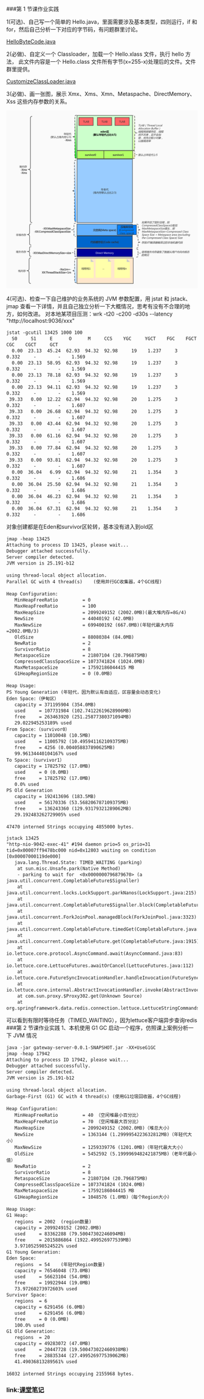 ###第 1 节课作业实践

1(可选)、自己写一个简单的 Hello.java，里面需要涉及基本类型，四则运行，if 和for，然后自己分析一下对应的字节码，有问题群里讨论。

[HelloByteCode.java](src/HelloByteCode.java)

2(必做)、自定义一个 Classloader，加载一个 Hello.xlass 文件，执行 hello 方法， 此文件内容是一个 Hello.class 文件所有字节(x=255-x)处理后的文件。文件群里提供。

[CustomizeClassLoader.java](src/CustomizeClassLoader.java)

3(必做)、画一张图，展示 Xmx、Xms、Xmn、Metaspache、DirectMemory、Xss 这些内存参数的关系。

![](src/jvm内存结构.jpg)

4(可选)、检查一下自己维护的业务系统的 JVM 参数配置，用 jstat 和 jstack、jmap 查看一下详情，并且自己独立分析一下大概情况，思考有没有不合理的地方，如何改进。
对本地某项目压测：wrk -t20 -c200 -d30s --latency  "http://localhost:9036/xxx"
```
jstat -gcutil 13425 1000 100
  S0     S1     E      O      M     CCS    YGC     YGCT    FGC    FGCT    CGC    CGCT     GCT
  0.00  23.13  45.24  62.93  94.32  92.98     19    1.237     3    0.332     -        -    1.569
  0.00  23.13  58.95  62.93  94.32  92.98     19    1.237     3    0.332     -        -    1.569
  0.00  23.13  78.18  62.93  94.32  92.98     19    1.237     3    0.332     -        -    1.569
  0.00  23.13  94.11  62.93  94.32  92.98     19    1.237     3    0.332     -        -    1.569
 39.33   0.00  12.22  62.94  94.32  92.98     20    1.275     3    0.332     -        -    1.607
 39.33   0.00  26.68  62.94  94.32  92.98     20    1.275     3    0.332     -        -    1.607
 39.33   0.00  43.44  62.94  94.32  92.98     20    1.275     3    0.332     -        -    1.607
 39.33   0.00  61.16  62.94  94.32  92.98     20    1.275     3    0.332     -        -    1.607
 39.33   0.00  77.84  62.94  94.32  92.98     20    1.275     3    0.332     -        -    1.607
 39.33   0.00  93.81  62.94  94.32  92.98     20    1.275     3    0.332     -        -    1.607
  0.00  36.04   6.99  62.94  94.32  92.98     21    1.354     3    0.332     -        -    1.686
  0.00  36.04  25.50  62.94  94.32  92.98     21    1.354     3    0.332     -        -    1.686
  0.00  36.04  46.23  62.94  94.32  92.98     21    1.354     3    0.332     -        -    1.686
  0.00  36.04  67.31  62.94  94.32  92.98     21    1.354     3    0.332     -        -    1.686
```
对象创建都是在Eden和survivor区轮转，基本没有进入到old区
```
jmap -heap 13425
Attaching to process ID 13425, please wait...
Debugger attached successfully.
Server compiler detected.
JVM version is 25.191-b12

using thread-local object allocation.
Parallel GC with 4 thread(s)    (使用并行GC收集器，4个GC线程)

Heap Configuration:
   MinHeapFreeRatio         = 0
   MaxHeapFreeRatio         = 100
   MaxHeapSize              = 2099249152 (2002.0MB)(最大堆内存=8G/4)
   NewSize                  = 44040192 (42.0MB)
   MaxNewSize               = 699400192 (667.0MB)(年轻代最大内存=2002.0MB/3)
   OldSize                  = 88080384 (84.0MB)
   NewRatio                 = 2
   SurvivorRatio            = 8
   MetaspaceSize            = 21807104 (20.796875MB)
   CompressedClassSpaceSize = 1073741824 (1024.0MB)
   MaxMetaspaceSize         = 17592186044415 MB
   G1HeapRegionSize         = 0 (0.0MB)

Heap Usage:
PS Young Generation (年轻代，因为默认有自适应，区容量会动态变化)
Eden Space:（伊甸区）
   capacity = 371195904 (354.0MB)
   used     = 107731984 (102.74122619628906MB)
   free     = 263463920 (251.25877380371094MB)
   29.022945253189% used
From Space:（survivor0）
   capacity = 11010048 (10.5MB)
   used     = 11005792 (10.495941162109375MB)
   free     = 4256 (0.004058837890625MB)
   99.96134440104167% used
To Space:（survivor1）
   capacity = 17825792 (17.0MB)
   used     = 0 (0.0MB)
   free     = 17825792 (17.0MB)
   0.0% used
PS Old Generation
   capacity = 192413696 (183.5MB)
   used     = 56170336 (53.568206787109375MB)
   free     = 136243360 (129.93179321289062MB)
   29.192483262729905% used

47470 interned Strings occupying 4855000 bytes.
```
```
jstack 13425
"http-nio-9042-exec-41" #194 daemon prio=5 os_prio=31 tid=0x00007ff9478bc000 nid=0x12803 waiting on condition [0x00007000119de000]
   java.lang.Thread.State: TIMED_WAITING (parking)  
	at sun.misc.Unsafe.park(Native Method)
	- parking to wait for  <0x0000000796879670> (a java.util.concurrent.CompletableFuture$Signaller)
	at java.util.concurrent.locks.LockSupport.parkNanos(LockSupport.java:215)
	at java.util.concurrent.CompletableFuture$Signaller.block(CompletableFuture.java:1695)
	at java.util.concurrent.ForkJoinPool.managedBlock(ForkJoinPool.java:3323)
	at java.util.concurrent.CompletableFuture.timedGet(CompletableFuture.java:1775)
	at java.util.concurrent.CompletableFuture.get(CompletableFuture.java:1915)
	at io.lettuce.core.protocol.AsyncCommand.await(AsyncCommand.java:83)
	at io.lettuce.core.LettuceFutures.awaitOrCancel(LettuceFutures.java:112)
	at io.lettuce.core.FutureSyncInvocationHandler.handleInvocation(FutureSyncInvocationHandler.java:69)
	at io.lettuce.core.internal.AbstractInvocationHandler.invoke(AbstractInvocationHandler.java:80)
	at com.sun.proxy.$Proxy302.get(Unknown Source)
	at org.springframework.data.redis.connection.lettuce.LettuceStringCommands.get(LettuceStringCommands.java:66)
```
可以看到有限时等待任务（TIMED_WAITING），因为lettuce客户端异步查询redis
###第 2 节课作业实践
1、本机使用 G1 GC 启动一个程序，仿照课上案例分析一下 JVM 情况
```
java -jar gateway-server-0.0.1-SNAPSHOT.jar -XX+UseG1GC
jmap -heap 17942
Attaching to process ID 17942, please wait...
Debugger attached successfully.
Server compiler detected.
JVM version is 25.191-b12

using thread-local object allocation.
Garbage-First (G1) GC with 4 thread(s) (使用G1垃圾回收器，4个GC线程)

Heap Configuration:
   MinHeapFreeRatio         = 40 （空闲堆最小百分比）
   MaxHeapFreeRatio         = 70 （空闲堆最大百分比）
   MaxHeapSize              = 2099249152 (2002.0MB)（堆总大小）
   NewSize                  = 1363144 (1.2999954223632812MB)（年轻代大小）
   MaxNewSize               = 1259339776 (1201.0MB)（年轻代最大大小）
   OldSize                  = 5452592 (5.1999969482421875MB)（老年代最小值）
   NewRatio                 = 2
   SurvivorRatio            = 8
   MetaspaceSize            = 21807104 (20.796875MB)
   CompressedClassSpaceSize = 1073741824 (1024.0MB)
   MaxMetaspaceSize         = 17592186044415 MB
   G1HeapRegionSize         = 1048576 (1.0MB)（每个Region大小）

Heap Usage:
G1 Heap:
   regions  = 2002  (region数量)
   capacity = 2099249152 (2002.0MB)
   used     = 83362288 (79.50047302246094MB)
   free     = 2015886864 (1922.499526977539MB)
   3.971052598524522% used
G1 Young Generation:
Eden Space:
   regions  = 54    (年轻代Region数量)
   capacity = 76546048 (73.0MB)
   used     = 56623104 (54.0MB)
   free     = 19922944 (19.0MB)
   73.97260273972603% used
Survivor Space:
   regions  = 6 
   capacity = 6291456 (6.0MB)
   used     = 6291456 (6.0MB)
   free     = 0 (0.0MB)
   100.0% used
G1 Old Generation:
   regions  = 20
   capacity = 49283072 (47.0MB)
   used     = 20447728 (19.500473022460938MB)
   free     = 28835344 (27.499526977539062MB)
   41.49036813289561% used

16032 interned Strings occupying 2155968 bytes.
```

### link:[课堂笔记 ](src/课堂笔记.txt)
